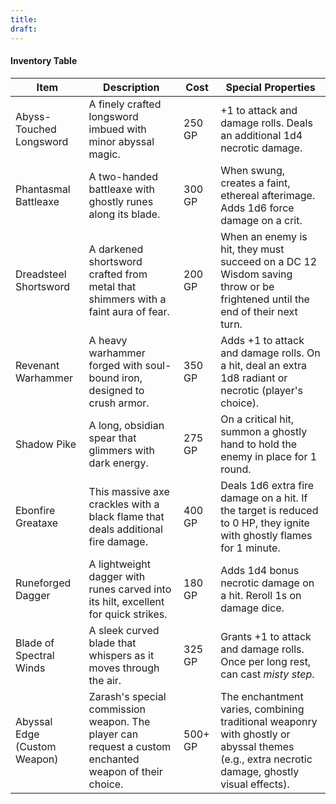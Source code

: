 ```yaml
---
title: 
draft:
---
```

#### Inventory Table

| **Item**                     | **Description**                                                                                       | **Cost** | **Special Properties**                                                                                                                       |
| ---------------------------- | ----------------------------------------------------------------------------------------------------- | -------- | -------------------------------------------------------------------------------------------------------------------------------------------- |
| Abyss-Touched Longsword      | A finely crafted longsword imbued with minor abyssal magic.                                           | 250 GP   | +1 to attack and damage rolls. Deals an additional 1d4 necrotic damage.                                                                      |
| Phantasmal Battleaxe         | A two-handed battleaxe with ghostly runes along its blade.                                            | 300 GP   | When swung, creates a faint, ethereal afterimage. Adds 1d6 force damage on a crit.                                                           |
| Dreadsteel Shortsword        | A darkened shortsword crafted from metal that shimmers with a faint aura of fear.                     | 200 GP   | When an enemy is hit, they must succeed on a DC 12 Wisdom saving throw or be frightened until the end of their next turn.                    |
| Revenant Warhammer           | A heavy warhammer forged with soul-bound iron, designed to crush armor.                               | 350 GP   | Adds +1 to attack and damage rolls. On a hit, deal an extra 1d8 radiant or necrotic (player's choice).                                       |
| Shadow Pike                  | A long, obsidian spear that glimmers with dark energy.                                                | 275 GP   | On a critical hit, summon a ghostly hand to hold the enemy in place for 1 round.                                                             |
| Ebonfire Greataxe            | This massive axe crackles with a black flame that deals additional fire damage.                       | 400 GP   | Deals 1d6 extra fire damage on a hit. If the target is reduced to 0 HP, they ignite with ghostly flames for 1 minute.                        |
| Runeforged Dagger            | A lightweight dagger with runes carved into its hilt, excellent for quick strikes.                    | 180 GP   | Adds 1d4 bonus necrotic damage on a hit. Reroll 1s on damage dice.                                                                           |
| Blade of Spectral Winds      | A sleek curved blade that whispers as it moves through the air.                                       | 325 GP   | Grants +1 to attack and damage rolls. Once per long rest, can cast _misty step_.                                                             |
| Abyssal Edge (Custom Weapon) | Zarash's special commission weapon. The player can request a custom enchanted weapon of their choice. | 500+ GP  | The enchantment varies, combining traditional weaponry with ghostly or abyssal themes (e.g., extra necrotic damage, ghostly visual effects). |
